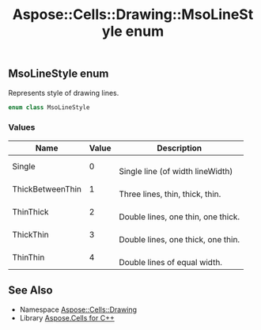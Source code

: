﻿---
title: Aspose::Cells::Drawing::MsoLineStyle enum
linktitle: MsoLineStyle
second_title: Aspose.Cells for C++ API Reference
description: 'Aspose::Cells::Drawing::MsoLineStyle enum. Represents style of drawing lines in C++.'
type: docs
weight: 10000
url: /cpp/aspose.cells.drawing/msolinestyle/
---
## MsoLineStyle enum


Represents style of drawing lines.

```cpp
enum class MsoLineStyle
```

### Values

| Name | Value | Description |
| --- | --- | --- |
| Single | 0 | <br>Single line (of width lineWidth) |
| ThickBetweenThin | 1 | <br>Three lines, thin, thick, thin. |
| ThinThick | 2 | <br>Double lines, one thin, one thick. |
| ThickThin | 3 | <br>Double lines, one thick, one thin. |
| ThinThin | 4 | <br>Double lines of equal width. |

## See Also

* Namespace [Aspose::Cells::Drawing](../)
* Library [Aspose.Cells for C++](../../)
